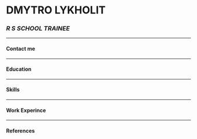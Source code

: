 # DMYTRO LYKHOLIT

### _R S SCHOOL TRAINEE_

---

#### Contact me

---

#### Education

---

#### Skills

---

#### Work Experince

---

#### References

